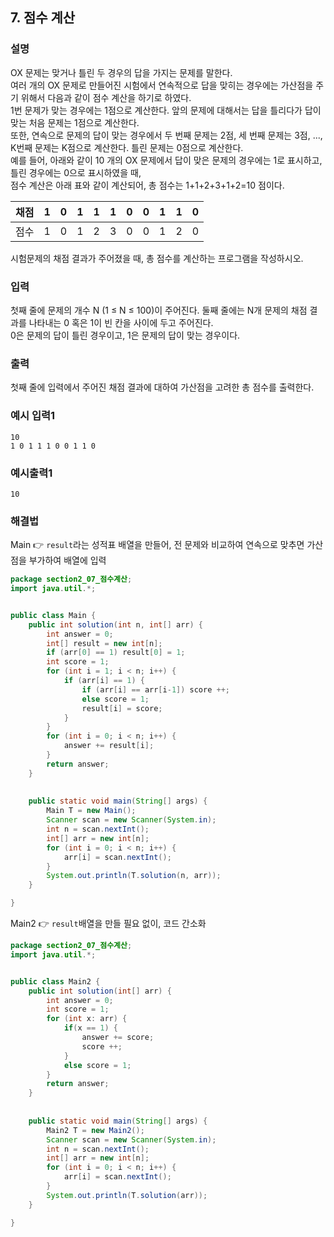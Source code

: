 ## 7. 점수 계산  
  
### 설명  
OX 문제는 맞거나 틀린 두 경우의 답을 가지는 문제를 말한다.  
여러 개의 OX 문제로 만들어진 시험에서 연속적으로 답을 맞히는 경우에는 가산점을 주기 위해서 다음과 같이 점수 계산을 하기로 하였다.  
1번 문제가 맞는 경우에는 1점으로 계산한다. 앞의 문제에 대해서는 답을 틀리다가 답이 맞는 처음 문제는 1점으로 계산한다.  
또한, 연속으로 문제의 답이 맞는 경우에서 두 번째 문제는 2점, 세 번째 문제는 3점, ..., K번째 문제는 K점으로 계산한다. 틀린 문제는 0점으로 계산한다.  
예를 들어, 아래와 같이 10 개의 OX 문제에서 답이 맞은 문제의 경우에는 1로 표시하고, 틀린 경우에는 0으로 표시하였을 때,  
점수 계산은 아래 표와 같이 계산되어, 총 점수는 1+1+2+3+1+2=10 점이다.  
  
|채점|1|0|1|1|1|0|0|1|1|0|  
|:---:|:---:|:---:|:---:|:---:|:---:|:---:|:---:|:---:|:---:|:---:|  
|점수|1|0|1|2|3|0|0|1|2|0|  
  
시험문제의 채점 결과가 주어졌을 때, 총 점수를 계산하는 프로그램을 작성하시오.            
    
### 입력    
첫째 줄에 문제의 개수 N (1 ≤ N ≤ 100)이 주어진다. 둘째 줄에는 N개 문제의 채점 결과를   나타내는 0 혹은 1이 빈 칸을 사이에 두고 주어진다.  
0은 문제의 답이 틀린 경우이고, 1은 문제의 답이 맞는 경우이다.                    
  
### 출력  
첫째 줄에 입력에서 주어진 채점 결과에 대하여 가산점을 고려한 총 점수를 출력한다.        
  
### 예시 입력1  
```
10
1 0 1 1 1 0 0 1 1 0
```  
    
### 예시출력1  

```
10
```  
  
### 해결법  
Main 👉 `result`라는 성적표 배열을 만들어, 전 문제와 비교하여 연속으로 맞추면 가산점을 부가하여 배열에 입력 
  
```java
package section2_07_점수계산;
import java.util.*;


public class Main {
	public int solution(int n, int[] arr) {
		int answer = 0;
		int[] result = new int[n];
		if (arr[0] == 1) result[0] = 1; 
		int score = 1;
		for (int i = 1; i < n; i++) {
			if (arr[i] == 1) {
				if (arr[i] == arr[i-1]) score ++;
				else score = 1;
				result[i] = score;
			}
		}
		for (int i = 0; i < n; i++) {
			answer += result[i];
		}
		return answer;
	}
	
	
	public static void main(String[] args) {
		Main T = new Main();
		Scanner scan = new Scanner(System.in);
		int n = scan.nextInt();
		int[] arr = new int[n];
		for (int i = 0; i < n; i++) {
			arr[i] = scan.nextInt();
		}
		System.out.println(T.solution(n, arr));
	}

}

```  
  
Main2 👉 `result`배열을 만들 필요 없이, 코드 간소화  
  
```java
package section2_07_점수계산;
import java.util.*;


public class Main2 {
	public int solution(int[] arr) {
		int answer = 0;
		int score = 1;
		for (int x: arr) {
			if(x == 1) {
				answer += score;
				score ++;
			}
			else score = 1;
		}
		return answer;
	}
	
	
	public static void main(String[] args) {
		Main2 T = new Main2();
		Scanner scan = new Scanner(System.in);
		int n = scan.nextInt();
		int[] arr = new int[n];
		for (int i = 0; i < n; i++) {
			arr[i] = scan.nextInt();
		}
		System.out.println(T.solution(arr));
	}

}

```  